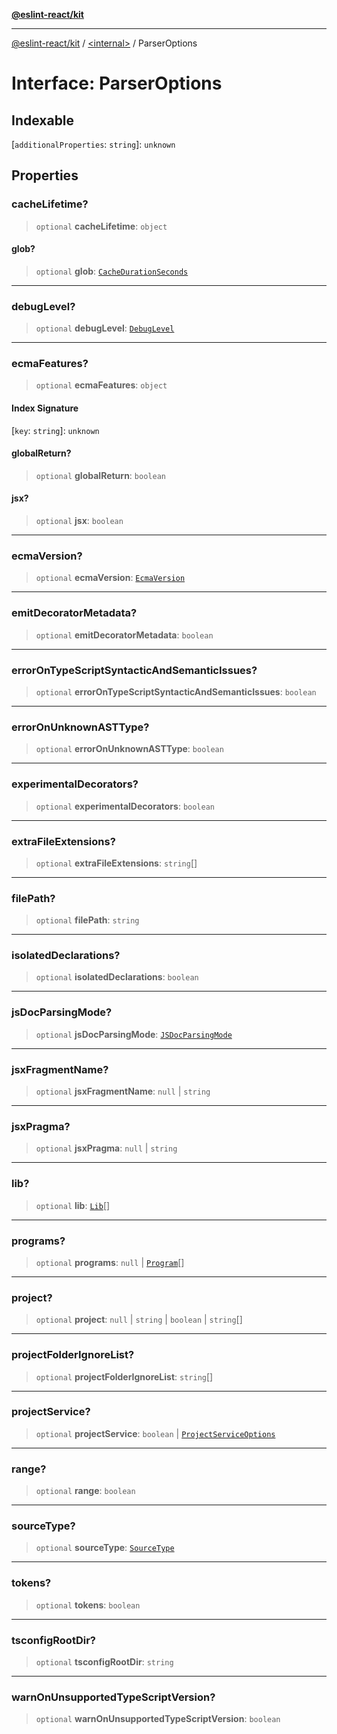 [**@eslint-react/kit**](../../README.md)

***

[@eslint-react/kit](../../README.md) / [\<internal\>](../README.md) / ParserOptions

# Interface: ParserOptions

## Indexable

\[`additionalProperties`: `string`\]: `unknown`

## Properties

### cacheLifetime?

> `optional` **cacheLifetime**: `object`

#### glob?

> `optional` **glob**: [`CacheDurationSeconds`](../type-aliases/CacheDurationSeconds.md)

***

### debugLevel?

> `optional` **debugLevel**: [`DebugLevel`](../type-aliases/DebugLevel.md)

***

### ecmaFeatures?

> `optional` **ecmaFeatures**: `object`

#### Index Signature

\[`key`: `string`\]: `unknown`

#### globalReturn?

> `optional` **globalReturn**: `boolean`

#### jsx?

> `optional` **jsx**: `boolean`

***

### ecmaVersion?

> `optional` **ecmaVersion**: [`EcmaVersion`](../type-aliases/EcmaVersion.md)

***

### emitDecoratorMetadata?

> `optional` **emitDecoratorMetadata**: `boolean`

***

### errorOnTypeScriptSyntacticAndSemanticIssues?

> `optional` **errorOnTypeScriptSyntacticAndSemanticIssues**: `boolean`

***

### errorOnUnknownASTType?

> `optional` **errorOnUnknownASTType**: `boolean`

***

### experimentalDecorators?

> `optional` **experimentalDecorators**: `boolean`

***

### extraFileExtensions?

> `optional` **extraFileExtensions**: `string`[]

***

### filePath?

> `optional` **filePath**: `string`

***

### isolatedDeclarations?

> `optional` **isolatedDeclarations**: `boolean`

***

### jsDocParsingMode?

> `optional` **jsDocParsingMode**: [`JSDocParsingMode`](../type-aliases/JSDocParsingMode.md)

***

### jsxFragmentName?

> `optional` **jsxFragmentName**: `null` \| `string`

***

### jsxPragma?

> `optional` **jsxPragma**: `null` \| `string`

***

### lib?

> `optional` **lib**: [`Lib`](../type-aliases/Lib.md)[]

***

### programs?

> `optional` **programs**: `null` \| [`Program`](Program.md)[]

***

### project?

> `optional` **project**: `null` \| `string` \| `boolean` \| `string`[]

***

### projectFolderIgnoreList?

> `optional` **projectFolderIgnoreList**: `string`[]

***

### projectService?

> `optional` **projectService**: `boolean` \| [`ProjectServiceOptions`](ProjectServiceOptions.md)

***

### range?

> `optional` **range**: `boolean`

***

### sourceType?

> `optional` **sourceType**: [`SourceType`](../type-aliases/SourceType-1.md)

***

### tokens?

> `optional` **tokens**: `boolean`

***

### tsconfigRootDir?

> `optional` **tsconfigRootDir**: `string`

***

### warnOnUnsupportedTypeScriptVersion?

> `optional` **warnOnUnsupportedTypeScriptVersion**: `boolean`
